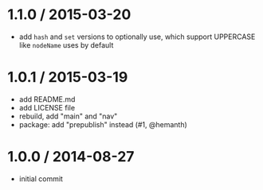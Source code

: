 
1.1.0 / 2015-03-20
==================

  * add `hash` and `set` versions to optionally use,
    which support UPPERCASE like `nodeName` uses by default

1.0.1 / 2015-03-19
==================

  * add README.md
  * add LICENSE file
  * rebuild, add "main" and "nav"
  * package: add "prepublish" instead (#1, @hemanth)

1.0.0 / 2014-08-27
==================

  * initial commit
